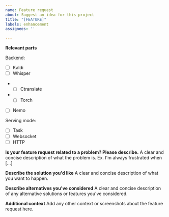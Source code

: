 ```yaml
---
name: Feature request
about: Suggest an idea for this project
title: "[FEATURE]"
labels: enhancement
assignees: ''

---
```


**Relevant parts**

Backend:
- [ ] Kaldi
- [ ] Whisper
- - [ ] Ctranslate
- - [ ] Torch
- [ ] Nemo

Serving mode:
- [ ] Task
- [ ] Websocket
- [ ] HTTP

**Is your feature request related to a problem? Please describe.**
A clear and concise description of what the problem is. Ex. I'm always frustrated when [...]

**Describe the solution you'd like**
A clear and concise description of what you want to happen.

**Describe alternatives you've considered**
A clear and concise description of any alternative solutions or features you've considered.

**Additional context**
Add any other context or screenshots about the feature request here.
